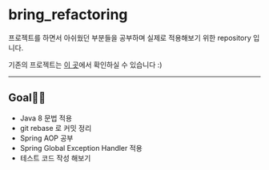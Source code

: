 # bring_refactoring

프로젝트를 하면서 아쉬웠던 부분들을 공부하며 실제로 적용해보기 위한 repository 입니다.



기존의 프로젝트는 [이 곳](<https://github.com/BBBOMi/Wonder-Server>)에서 확인하실 수 있습니다 :)



-----

## Goal🏃‍♂️

* Java 8 문법 적용
* git rebase 로 커밋 정리
* Spring AOP 공부
* Spring Global Exception Handler 적용
* 테스트 코드 작성 해보기